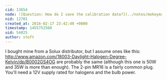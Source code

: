 ```yaml
---
cid: 13654
node: ![Question: How do I save the calibration data?](../notes/mokeymark/02-17-2016/question-how-do-i-save-the-calibration-data)
nid: 12701
created_at: 2016-02-17 23:42:40 +0000
timestamp: 1455752560
uid: 54025
author: stoft
---
```


I bought mine from a Solux distributor, but I assume ones like this: http://www.amazon.com/18003-Daylight-Halogen-Degree-Kelvin/dp/B0002GS4OG are probably the same (although this one is 50W and 35W is more than enough). The 2-pin MR16 is a fairly common plug. You'll need a 12V supply rated for halogens and the bulb power.